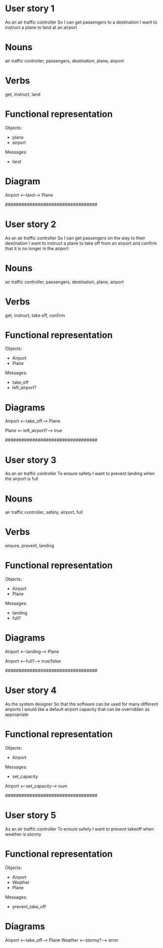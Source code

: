 # User story 1
As an air traffic controller 
So I can get passengers to a destination 
I want to instruct a plane to land at an airport

# Nouns
air traffic controller, passengers, destination, plane, airport

# Verbs
get, instruct, land

# Functional representation
Objects:
- plane
- airport

Messages:
- land

# Diagram
Airport <--land--> Plane


##################################
# User story 2
As an air traffic controller 
So I can get passengers on the way to their destination 
I want to instruct a plane to take off from an airport and confirm that it is no longer in the airport

# Nouns
air traffic controller, passengers, destination, plane, airport

# Verbs
get, instruct, take off, confirm

# Functional representation
Objects:
- Airport
- Plane

Messages: 
- take_off
- left_airport?

# Diagrams
Airport <--take_off--> Plane

Plane <--left_airport?--> true


##################################
# User story 3
As an air traffic controller 
To ensure safety 
I want to prevent landing when the airport is full 

# Nouns
air traffic controller, safety, airport, full

# Verbs
ensure, prevent, landing

# Functional representation
Objects:
- Airport
- Plane

Messages:
- landing
- full?

# Diagrams
Airport <--landing--> Plane

Airport <--full?--> true/false


##################################
# User story 4
As the system designer
So that the software can be used for many different airports
I would like a default airport capacity that can be overridden as appropriate

# Functional representation
Objects:
- Airport

Messages:
- set_capacity

Airport <--set_capacity--> num


##################################
# User story 5
As an air traffic controller 
To ensure safety 
I want to prevent takeoff when weather is stormy 

# Functional representation
Objects:
- Airport
- Weather
- Plane

Messages:
- prevent_take_off

# Diagrams
Airport <--take_off--> Plane
Weather <--stormy?--> error
